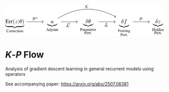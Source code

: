 ![Schematic of Pipeline from Error to State, z, Changes](schematic_gd_flow.png)

# *K*-*P* Flow
Analysis of gradient descent learning in general recurrent models using operators

See accompanying paper: https://arxiv.org/abs/2507.06381

